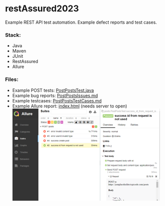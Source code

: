 # restAssured2023

Example REST API test automation. Example defect reports and test cases.

### Stack:

- Java
- Maven
- JUnit
- RestAssured
- Allure

### Files:

- Example POST tests: [PostPostsTest.java](src/test/java/posts/PostPostsTest.java)
- Example bug reports: [PostPostsIssues.md](src/test/resources/bugs/PostPostsIssues.md)
- Example testcases: [PostPostsTestCases.md](src/test/resources/testCases/PostPostsTestCases.md)
- Example Allure report: [index.html](target/site/allure-maven-plugin/index.html) (needs server to open)
  ![allure](allure.png)